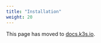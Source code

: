 ```yaml
---
title: "Installation"
weight: 20
---
```


This page has moved to [docs.k3s.io](https://docs.k3s.io/installation).